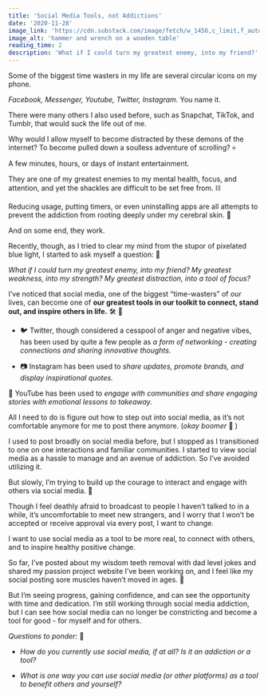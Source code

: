 ```yaml
---
title: 'Social Media Tools, not Addictions'
date: '2020-11-28'
image_link: 'https://cdn.substack.com/image/fetch/w_1456,c_limit,f_auto,q_auto:good,fl_progressive:steep/https%3A%2F%2Fbucketeer-e05bbc84-baa3-437e-9518-adb32be77984.s3.amazonaws.com%2Fpublic%2Fimages%2Ff8bc5c2a-ca36-4f68-9590-07d53860e7d1_5760x3840.jpeg'
image_alt: 'hammer and wrench on a wooden table'
reading_time: 2
description: 'What if I could turn my greatest enemy, into my friend?'
---
```

Some of the biggest time wasters in my life are several circular icons on my phone.

_Facebook, Messenger, Youtube, Twitter, Instagram._ You name it.

There were many others I also used before, such as Snapchat, TikTok, and Tumblr, that would suck the life out of me.

Why would I allow myself to become distracted by these demons of the internet? To become pulled down a soulless adventure of scrolling? 💀

A few minutes, hours, or days of instant entertainment.

They are one of my greatest enemies to my mental health, focus, and attention, and yet the shackles are difficult to be set free from. ⛓️

Reducing usage, putting timers, or even uninstalling apps are all attempts to prevent the addiction from rooting deeply under my cerebral skin. 🧠

And on some end, they work.

Recently, though, as I tried to clear my mind from the stupor of pixelated blue light, I started to ask myself a question: 🤔

_What if I could turn my greatest enemy, into my friend? My greatest weakness, into my strength? My greatest distraction, into a tool of focus?_

I’ve noticed that social media, one of the biggest “time-wasters” of our lives, can become one of **our greatest tools in our toolkit to connect, stand out, and inspire others in life.** 🛠️ 🧰

- 🐦 Twitter, though considered a cesspool of anger and negative vibes, has been used by quite a few people as _a form of networking - creating connections and sharing innovative thoughts._

- 📷 Instagram has been used to _share updates, promote brands, and display inspirational quotes._

🎥 YouTube has been used to _engage with communities and share engaging stories with emotional lessons to takeaway._

All I need to do is figure out how to step out into social media, as it’s not comfortable anymore for me to post there anymore. (_okay boomer_ 👴 )

I used to post broadly on social media before, but I stopped as I transitioned to one on one interactions and familiar communities. I started to view social media as a hassle to manage and an avenue of addiction. So I’ve avoided utilizing it.

But slowly, I’m trying to build up the courage to interact and engage with others via social media. 🤖

Though I feel deathly afraid to broadcast to people I haven’t talked to in a while, it’s uncomfortable to meet new strangers, and I worry that I won’t be accepted or receive approval via every post, I want to change.

I want to use social media as a tool to be more real, to connect with others, and to inspire healthy positive change.

So far, I’ve posted about my wisdom teeth removal with dad level jokes and shared my passion project website I’ve been working on, and I feel like my social posting sore muscles haven’t moved in ages. 💪

But I’m seeing progress, gaining confidence, and can see the opportunity with time and dedication. I’m still working through social media addiction, but I can see how social media can no longer be constricting and become a tool for good - for myself and for others.

_Questions to ponder:_ 🤔

- _How do you currently use social media, if at all? Is it an addiction or a tool?_

- _What is one way you can use social media (or other platforms) as a tool to benefit others and yourself?_
